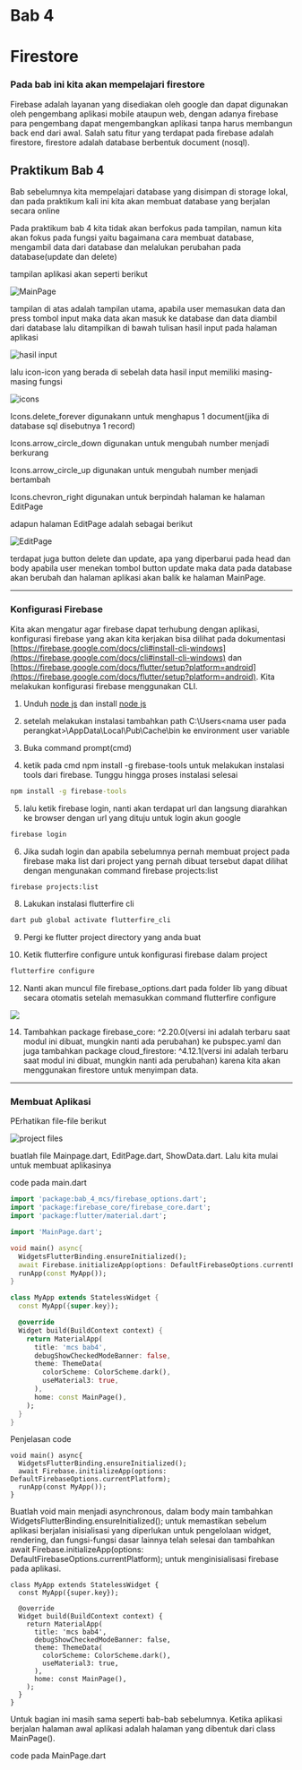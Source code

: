# Bab 4
# Firestore
### Pada bab ini kita akan mempelajari firestore
Firebase adalah layanan yang disediakan oleh google dan dapat digunakan oleh pengembang aplikasi mobile ataupun web, dengan adanya firebase para pengembang dapat mengembangkan aplikasi tanpa harus membangun back end dari awal. Salah satu fitur yang terdapat pada firebase adalah firestore, firestore adalah database berbentuk document (nosql).
## Praktikum Bab 4
Bab sebelumnya kita mempelajari database yang disimpan di storage lokal, dan pada praktikum kali ini kita akan membuat database yang berjalan secara online

Pada praktikum bab 4 kita tidak akan berfokus pada tampilan, namun kita akan fokus pada fungsi yaitu bagaimana cara membuat database, mengambil data dari database dan melalukan perubahan pada database(update dan delete)

tampilan aplikasi akan seperti berikut

![MainPage](https://github.com/Rokel15/testing_modulMCS/blob/main/Images/bab%205/MainPage.PNG)

tampilan di atas adalah tampilan utama, apabila user memasukan data dan press tombol input maka data akan masuk ke database dan data diambil dari database lalu ditampilkan di bawah tulisan hasil input pada halaman aplikasi

![hasil input](https://github.com/Rokel15/testing_modulMCS/blob/main/Images/bab%205/hasil%20input.PNG)

lalu icon-icon yang berada di sebelah data hasil input memiliki masing-masing fungsi

![icons](https://github.com/Rokel15/testing_modulMCS/blob/main/Images/bab%205/icons%20in%20mainpage.PNG)

Icons.delete_forever digunakann untuk menghapus 1 document(jika di database sql disebutnya 1 record)

Icons.arrow_circle_down digunakan untuk mengubah number menjadi berkurang

Icons.arrow_circle_up digunakan untuk mengubah number menjadi bertambah

Icons.chevron_right digunakan untuk berpindah halaman ke halaman EditPage

adapun halaman EditPage adalah sebagai berikut

![EditPage](https://github.com/Rokel15/testing_modulMCS/blob/main/Images/bab%205/Editpage.PNG)

terdapat juga button delete dan update, apa yang diperbarui pada head dan body apabila user menekan tombol button update maka data pada database akan berubah dan halaman aplikasi akan balik ke halaman MainPage.

---
### Konfigurasi Firebase
Kita akan mengatur agar firebase dapat terhubung dengan aplikasi, konfigurasi firebase yang akan kita kerjakan bisa dilihat pada dokumentasi [https://firebase.google.com/docs/cli#install-cli-windows](https://firebase.google.com/docs/cli#install-cli-windows) dan [https://firebase.google.com/docs/flutter/setup?platform=android](https://firebase.google.com/docs/flutter/setup?platform=android). Kita melakukan konfigurasi firebase menggunakan CLI.

1. Unduh [node js](https://nodejs.org/en) dan install [node js](https://nodejs.org/en)

2. setelah melakukan instalasi tambahkan path C:\Users\<nama user pada perangkat>\AppData\Local\Pub\Cache\bin ke environment user variable

3. Buka command prompt(cmd)

4. ketik pada cmd npm install -g firebase-tools untuk melakukan instalasi tools dari firebase. Tunggu hingga proses instalasi selesai
```cmd
npm install -g firebase-tools
```
5. lalu ketik firebase login, nanti akan terdapat url dan langsung diarahkan ke browser dengan url yang dituju untuk login akun google
```cmd
firebase login
```
6. Jika sudah login dan apabila sebelumnya pernah membuat project pada firebase maka list dari project yang pernah dibuat tersebut dapat dilihat dengan mengunakan command firebase projects:list
```cmd
firebase projects:list
```
8. Lakukan instalasi flutterfire cli
```cmd
dart pub global activate flutterfire_cli
```
9. Pergi ke flutter project directory yang anda buat

10. Ketik flutterfire configure untuk konfigurasi firebase dalam project
```cmd
flutterfire configure
```
12. Nanti akan muncul file firebase_options.dart pada folder lib yang dibuat secara otomatis setelah memasukkan command flutterfire configure

![](https://github.com/Rokel15/testing_modulMCS/blob/main/Images/bab%205/firebase_options.dart.png)

14. Tambahkan package firebase_core: ^2.20.0(versi ini adalah terbaru saat modul ini dibuat, mungkin nanti ada perubahan) ke pubspec.yaml dan juga tambahkan package cloud_firestore: ^4.12.1(versi ini adalah terbaru saat modul ini dibuat, mungkin nanti ada perubahan) karena kita akan menggunakan firestore untuk menyimpan data.

---
### Membuat Aplikasi
PErhatikan file-file berikut

![project files](https://github.com/Rokel15/testing_modulMCS/blob/main/Images/bab%205/project%20files.PNG)

buatlah file Mainpage.dart, EditPage.dart, ShowData.dart. Lalu kita mulai untuk membuat aplikasinya

code pada main.dart
```dart
import 'package:bab_4_mcs/firebase_options.dart';
import 'package:firebase_core/firebase_core.dart';
import 'package:flutter/material.dart';

import 'MainPage.dart';

void main() async{
  WidgetsFlutterBinding.ensureInitialized();
  await Firebase.initializeApp(options: DefaultFirebaseOptions.currentPlatform);
  runApp(const MyApp());
}

class MyApp extends StatelessWidget {
  const MyApp({super.key});

  @override
  Widget build(BuildContext context) {
    return MaterialApp(
      title: 'mcs bab4',
      debugShowCheckedModeBanner: false,
      theme: ThemeData(
        colorScheme: ColorScheme.dark(),
        useMaterial3: true,
      ),
      home: const MainPage(),
    );
  }
}
```
Penjelasan code

    void main() async{
      WidgetsFlutterBinding.ensureInitialized();
      await Firebase.initializeApp(options: DefaultFirebaseOptions.currentPlatform);
      runApp(const MyApp());
    }
Buatlah void main menjadi asynchronous, dalam body main tambahkan WidgetsFlutterBinding.ensureInitialized(); untuk memastikan sebelum aplikasi berjalan  inisialisasi yang diperlukan untuk pengelolaan widget, rendering, dan fungsi-fungsi dasar lainnya telah selesai dan tambahkan await Firebase.initializeApp(options: DefaultFirebaseOptions.currentPlatform); untuk menginisialisasi firebase pada aplikasi.

    class MyApp extends StatelessWidget {
      const MyApp({super.key});
    
      @override
      Widget build(BuildContext context) {
        return MaterialApp(
          title: 'mcs bab4',
          debugShowCheckedModeBanner: false,
          theme: ThemeData(
            colorScheme: ColorScheme.dark(),
            useMaterial3: true,
          ),
          home: const MainPage(),
        );
      }
    }
Untuk bagian ini masih sama seperti bab-bab sebelumnya. Ketika aplikasi berjalan halaman awal aplikasi adalah halaman yang dibentuk dari class MainPage().

code pada MainPage.dart
